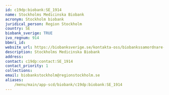 ```yaml
---
id: c19dp:biobank:SE_1914
name: Stockholms Medicinska Biobank
acronym: Stockholm biobank
juridical_person: Region Stockholm
country: SE
biobank_sverige: TRUE
ivo_regnum: 914
bbmri_id:
website_url: https://biobanksverige.se/kontakta-oss/biobankssamordnare-och-nej-talonger/
description: Stockholms Medicinska Biobank
address:
contact: c19dp:contact:SE_1914
contact_priority: 1
collections:
email: biobankstockholm@regionstockholm.se
aliases:
    /menu/main/app-scd/biobank/c19dp:biobank:SE_1914
---
```

